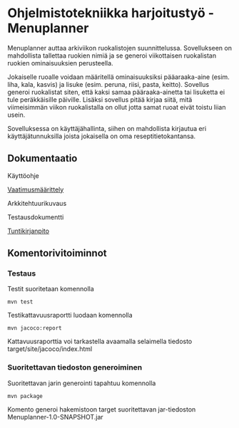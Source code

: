 <h1>Ohjelmistotekniikka harjoitustyö - Menuplanner</h1>

Menuplanner auttaa arkiviikon ruokalistojen suunnittelussa. Sovellukseen on mahdollista tallettaa ruokien nimiä ja se generoi viikottaisen ruokalistan ruokien ominaisuuksien perusteella.

Jokaiselle ruoalle voidaan määritellä ominaisuuksiksi pääaraaka-aine (esim. liha, kala, kasvis) ja lisuke (esim. peruna, riisi, pasta, keitto). Sovellus generoi ruokalistat siten, että kaksi samaa pääraaka-ainetta tai lisuketta ei tule peräkkäisille päiville. Lisäksi sovellus pitää kirjaa siitä, mitä viimeisimmän viikon ruokalistalla on ollut jotta samat ruoat eivät toistu liian usein.

Sovelluksessa on käyttäjähallinta, siihen on mahdollista kirjautua eri käyttäjätunnuksilla joista jokaisella on oma reseptitietokantansa.

<h2>Dokumentaatio</h2>

Käyttöohje

[Vaatimusmäärittely](/dokumentaatio/vaatimusmaarittely.md)

Arkkitehtuurikuvaus

Testausdokumentti

[Tuntikirjanpito](/dokumentaatio/tuntikirjanpito.md)

<h2>Komentorivitoiminnot</h2>

<h3>Testaus</h3>

Testit suoritetaan komennolla

``` mvn test ```

Testikattavuusraportti luodaan komennolla

``` mvn jacoco:report ```

Kattavuusraporttia voi tarkastella avaamalla selaimella tiedosto target/site/jacoco/index.html

<h3>Suoritettavan tiedoston generoiminen</h3>

Suoritettavan jarin generointi tapahtuu komennolla

```mvn package```

Komento generoi hakemistoon target suoritettavan jar-tiedoston Menuplanner-1.0-SNAPSHOT.jar

<!---
JavaDoc
JavaDoc generoidaan komennolla
mvn javadoc:javadoc
JavaDocia voi tarkastella avaamalla selaimella tiedosto target/site/apidocs/index.html
Checkstyle
Tiedostoon checkstyle.xml määrittelemät tarkistukset suoritetaan komennolla
 mvn jxr:jxr checkstyle:checkstyle
Mahdolliset virheilmoitukset selviävät avaamalla selaimella tiedosto target/site/checkstyle.html
--->
